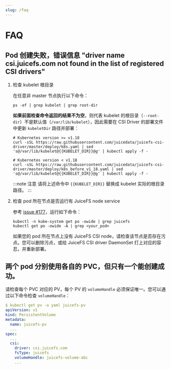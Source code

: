 ```yaml
---
slug: /faq
---
```


# FAQ

## Pod 创建失败，错误信息 "driver name csi.juicefs.com not found in the list of registered CSI drivers"

1. 检查 kubelet 根目录

   在任意非 master 节点执行以下命令：

   ```shell
   ps -ef | grep kubelet | grep root-dir
   ```

   **如果前面检查命令返回的结果不为空**，则代表 kubelet 的根目录（`--root-dir`）不是默认值（`/var/lib/kubelet`），因此需要在 CSI Driver 的部署文件中更新 `kubeletDir` 路径并部署：

   ```shell
   # Kubernetes version >= v1.18
   curl -sSL https://raw.githubusercontent.com/juicedata/juicefs-csi-driver/master/deploy/k8s.yaml | sed 's@/var/lib/kubelet@{{KUBELET_DIR}}@g' | kubectl apply -f -

   # Kubernetes version < v1.18
   curl -sSL https://raw.githubusercontent.com/juicedata/juicefs-csi-driver/master/deploy/k8s_before_v1_18.yaml | sed 's@/var/lib/kubelet@{{KUBELET_DIR}}@g' | kubectl apply -f -
   ```

   :::note 注意
   请将上述命令中 `{{KUBELET_DIR}}` 替换成 kubelet 实际的根目录路径。
   :::

2. 检查 pod 所在节点是否运行有 JuiceFS node service

   参考 [issue #177](https://github.com/juicedata/juicefs-csi-driver/issues/177)，运行如下命令：

   ```shell
   kubectl -n kube-system get po -owide | grep juicefs
   kubectl get po -owide -A | grep <your_pod>
   ```

   如果您的 pod 所在节点上没有 JuiceFS CSI node，请检查该节点是否存在污点。您可以删除污点，或给 JuiceFS CSI driver DaemonSet 打上对应的容忍，并重新部署。

## 两个 pod 分别使用各自的 PVC，但只有一个能创建成功。

请检查每个 PVC 对应的 PV，每个 PV 的 `volumeHandle` 必须保证唯一。您可以通过以下命令检查 `volumeHandle`：

```yaml
$ kubectl get pv -o yaml juicefs-pv
apiVersion: v1
kind: PersistentVolume
metadata:
  name: juicefs-pv
  ...
spec:
  ...
  csi:
    driver: csi.juicefs.com
    fsType: juicefs
    volumeHandle: juicefs-volume-abc
    ...
```
